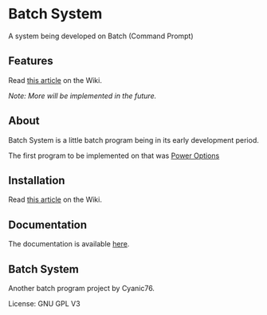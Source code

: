 # Batch System
A system being developed on Batch (Command Prompt)

## Features

Read [this article](https://github.com/Cyanic76/batch-system/wiki/Features) on the Wiki.

*Note: More will be implemented in the future.*

## About

Batch System is a little batch program being in its early development period.

The first program to be implemented on that was [Power Options](https://github.com/Cyanic76/power-options-cli)

## Installation

Read [this article](https://github.com/Cyanic76/batch-system/wiki/Install-Batch-System) on the Wiki.

## Documentation

The documentation is available [here](https://github.com/Cyanic76/batch-system/wiki).

## Batch System

Another batch program project by Cyanic76.

License: GNU GPL V3
